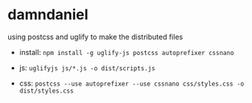 # damndaniel

using postcss and uglify to make the distributed files

+ install: `npm install -g uglify-js postcss autoprefixer cssnano`

+ js: `uglifyjs js/*.js -o dist/scripts.js`
+ css: `postcss --use autoprefixer --use cssnano css/styles.css -o dist/styles.css`
